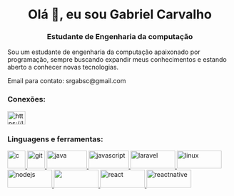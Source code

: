 <h1 align="center">Olá 👋, eu sou Gabriel Carvalho</h1>
<h3 align="center">Estudante de Engenharia da computação</h3>

<p>Sou um estudante de engenharia da computação apaixonado por programação, sempre buscando expandir meus conhecimentos e estando aberto a conhecer
novas tecnologias.<p>
 
 <p>Email para contato: srgabsc@gmail.com<p>
 
<h3 align="left">Conexões:</h3>
<p align="left">
<a href="https://www.linkedin.com/in/gabriel-carvalho-1821741b1" target="blank"><img align="center" src="https://cdn.jsdelivr.net/npm/simple-icons@3.0.1/icons/linkedin.svg" alt="https://linkedin.com/in/gabriel-carvalho-1821741b1" height="30" width="40" /></a>
</p>

<h3 align="left">Linguagens e ferramentas:</h3>

<p align="left"> 
 <a href="https://www.cprogramming.com/" target="_blank"> <img src="https://img.shields.io/badge/C-00599C?style=for-the-badge&logo=c&logoColor=white" alt="c" width="40" height="40" width = "100%"/> </a> 
 <a href="https://git-scm.com/" target="_blank"> <img src="https://www.vectorlogo.zone/logos/git-scm/git-scm-icon.svg" alt="git" width="40" height="40"/> </a> 
 <a href="https://www.java.com" target="_blank"> <img src="https://img.shields.io/badge/Java-ED8B00?style=for-the-badge&logo=java&logoColor=white" alt="java" width="90" height="40"/> </a> 
 <a href="https://developer.mozilla.org/en-US/docs/Web/JavaScript" target="_blank"> <img src="https://img.shields.io/badge/JavaScript-F7DF1E?style=for-the-badge&logo=javascript&logoColor=black" alt="javascript" width="90" height="40"/> </a> 
 <a href="https://laravel.com/" target="_blank"> <img src="https://img.shields.io/badge/Laravel-FF2D20?style=for-the-badge&logo=laravel&logoColor=white" alt="laravel" width="100" height="40"/> </a> 
 <a href="https://www.linux.org/" target="_blank"> <img src="https://img.shields.io/badge/Linux-FCC624?style=for-the-badge&logo=linux&logoColor=black" alt="linux" width="100" height="40"/> </a> 
 <a href="https://nodejs.org" target="_blank"> <img src="https://img.shields.io/badge/Node.js-43853D?style=for-the-badge&logo=node.js&logoColor=white" alt="nodejs" width="100" height="40"/> </a> 
 <a href="https://www.postgresql.org" target="_blank"> <img src="https://img.shields.io/badge/PostgreSQL-316192?style=for-the-badge&logo=postgresql&logoColor=white" width="100" height="40"/> </a> 
 <a href="https://reactjs.org/" target="_blank"> <img src="https://img.shields.io/badge/React-20232A?style=for-the-badge&logo=react&logoColor=61DAFB" alt="react" width="100" height="40"/> </a> 
 <a href="https://reactnative.dev/" target="_blank"> <img src="https://reactnative.dev/img/header_logo.svg" alt="reactnative" width="100" height="40"/> </a> </p>
